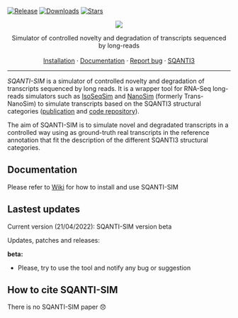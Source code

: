 [![Release](https://img.shields.io/github/v/release/jorgemt98/sqanti-sim?include_prereleases)](https://github.com/jorgemt98/SQANTI-SIM/releases)
[![Downloads](https://img.shields.io/github/downloads/jorgemt98/SQANTI-SIM/total?logo=github)](https://github.com/jorgemt98/SQANTI-SIM)
[![Stars](https://img.shields.io/github/stars/jorgemt98/SQANTI-SIM.svg)](https://github.com/jorgemt98/SQANTI-SIM/stargazers) 

<p align="center">
  <img src="https://github.com/jorgemt98/SQANTI-SIM/blob/main/docs/sqantisim_logo.png">
</p>

<p align="center">
  Simulator of controlled novelty and degradation of transcripts sequenced by long-reads 
  <br>
  <br>
  <a href="https://github.com/jorgemt98/SQANTI-SIM/blob/main/docs/wiki2.md">Installation</a>
  ·
  <a href="https://github.com/jorgemt98/SQANTI-SIM/blob/main/docs/wiki1.md">Documentation</a>
  ·
  <a href="https://github.com/jorgemt98/SQANTI-SIM/issues">Report bug</a>
  ·
  <a href="https://github.com/ConesaLab/SQANTI3">SQANTI3</a>
</p>

***

*SQANTI-SIM* is a simulator of controlled novelty and degradation of transcripts sequenced by long reads. It is a wrapper tool for RNA-Seq long-reads simulators such as [IsoSeqSim](https://github.com/yunhaowang/IsoSeqSim) and [NanoSim](https://github.com/bcgsc/NanoSim) (formerly Trans-NanoSim) to simulate transcripts based on the SQANTI3 structural categories ([publication](https://www.ncbi.nlm.nih.gov/pmc/articles/PMC5848618/) and [code repository](https://github.com/ConesaLab/SQANTI3)).

The aim of SQANTI-SIM is to simulate novel and degradated transcripts in a controlled way using as ground-truth real transcripts in the reference annotation that fit the description of the different SQANTI3 structural categories.

## Documentation

Please refer to [Wiki](https://github.com/jorgemt98/SQANTI-SIM/blob/main/docs/wiki0.md) for how to install and use SQANTI-SIM 

## Lastest updates

Current version (21/04/2022): SQANTI-SIM version beta

Updates, patches and releases:

**beta:**
- Please, try to use the tool and notify any bug or suggestion

## How to cite SQANTI-SIM

There is no SQANTI-SIM paper :disappointed:
